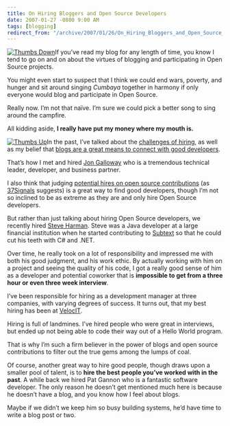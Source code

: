```yaml
---
title: On Hiring Bloggers and Open Source Developers
date: 2007-01-27 -0800 9:00 AM
tags: [blogging]
redirect_from: "/archive/2007/01/26/On_Hiring_Bloggers_and_Open_Source_Developers.aspx/"
---
```


[![Thumbs
Down](https://haacked.com/images/haacked_com/WindowsLiveWriter/OnHiringBloggersandOpenSourceDevelopers_1135/605479_thumbs_down_with_clipping_path_thumb%5B5%5D.jpg)](https://haacked.com/images/haacked_com/WindowsLiveWriter/OnHiringBloggersandOpenSourceDevelopers_1135/605479_thumbs_down_with_clipping_path%5B7%5D.jpg)If
you’ve read my blog for any length of time, you know I tend to go on and
on about the virtues of blogging and participating in Open Source
projects.

You might even start to suspect that I think we could end wars, poverty,
and hunger and sit around singing *Cumbaya* together in harmony if only
everyone would blog and participate in Open Source.

Really now. I’m not that naïve. I’m sure we could pick a better song to
sing around the campfire.

All kidding aside, **I really have put my money where my mouth is.**

[![Thumbs
Up](https://haacked.com/images/haacked_com/WindowsLiveWriter/OnHiringBloggersandOpenSourceDevelopers_1135/605480_thumbs_up_with_clipping_path_thumb%5B5%5D.jpg)](https://haacked.com/images/haacked_com/WindowsLiveWriter/OnHiringBloggersandOpenSourceDevelopers_1135/605480_thumbs_up_with_clipping_path%5B9%5D.jpg)In
the past, I’ve talked about the [challenges of
hiring](https://haacked.com/archive/2005/12/16/Hiring_Is_Challenging.aspx "Hiring is Challenging"),
as well as my belief that [blogs are a great means to connect with good
developers](https://haacked.com/archive/2006/10/04/Better_Recruiting_Through_Blogistry.aspx "Better Recruiting Through Blogistry").

That’s how I met and hired [Jon
Galloway](http://weblogs.asp.net/jgalloway/ "Jon Galloway") who is a
tremendous technical leader, developer, and business partner.

I also think that judging [potential hires on open source
contributions](http://gettingreal.37signals.com/ch08_Actions_Not_Words.php "Open Source Contributions As a Recruitment Tool")
(as [37Signals](http://37Signals.com/ "37Signals software company")
suggests) is a great way to find good developers, though I’m not so
inclined to be as extreme as they are and only hire Open Source
developers.

But rather than just talking about hiring Open Source developers, we
recently hired [Steve
Harman](http://stevenharman.net/ "Steve Harman’s Blog"). Steve was a
Java developer at a large financial institution when he started
contributing to [Subtext](http://subtextproject.com/ "Subtext") so that
he could cut his teeth with C# and .NET.

Over time, he really took on a lot of responsibility and impressed me
with both his good judgment, and his work ethic. By actually working
with him on a project and seeing the quality of his code, I got a really
good sense of him as a developer and potential coworker that is
**impossible to get from a three hour or even three week interview**.

I’ve been responsible for hiring as a development manager at three
companies, with varying degrees of success. It turns out, that my best
hiring has been at [VelocIT](http://veloc-it.com/ "VelocIT").

Hiring is full of landmines. I’ve hired people who were great in
interviews, but ended up not being able to code their way out of a Hello
World program.

That is why I’m such a firm believer in the power of blogs and open
source contributions to filter out the true gems among the lumps of
coal.

Of course, another great way to hire good people, though draws upon a
smaller pool of talent, is to **hire the best people you’ve worked with
in the past**. A while back we hired Pat Gannon who is a fantastic
software developer. The only reason he doesn’t get mentioned much here
is because he doesn’t have a blog, and you know how I feel about blogs.

Maybe if we didn’t we keep him so busy building systems, he’d have time
to write a blog post or two.

